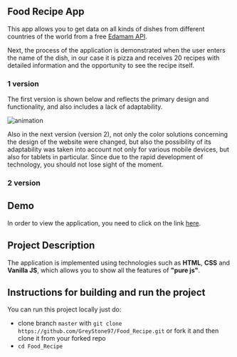 ## Food Recipe App

This app allows you to get data on all kinds of dishes from different countries of the world from a free [Edamam API](https://www.edamam.com/).

Next, the process of the application is demonstrated when the user enters the name of the dish, in our case it is pizza and receives 20 recipes with detailed information and the opportunity to see the recipe itself.

### 1 version

The first version is shown below and reflects the primary design and functionality, and also includes a lack of adaptability.

![animation](https://user-images.githubusercontent.com/61186198/142764473-439182fb-b4c3-44ff-aa12-0b8c564705fb.gif)

Also in the next version (version 2), not only the color solutions concerning the design of the website were changed, but also the possibility of its adaptability was taken into account not only for various mobile devices, but also for tablets in particular. Since due to the rapid development of technology, you should not lose sight of the moment.

### 2 version
 
## Demo

In order to view the application, you need to click on the link [here](https://greystone97.github.io/Food_Recipe/).

## Project Description

The application is implemented using technologies such as <b>HTML</b>, <b>CSS</b> and <b>Vanilla JS</b>, which allows you to show all the features of <b>"pure js"</b>.

## Instructions for building and run the project
 You can run this project locally just do:
 - clone branch `master` with `git clone https://github.com/GreyStone97/Food_Recipe.git` or fork it and then clone it from your forked repo
 - `cd Food_Recipe`
